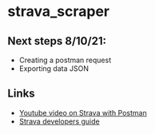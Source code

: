 # strava_scraper

## Next steps 8/10/21:
 - Creating a postman request
 - Exporting data JSON

## Links

- [Youtube video on Strava with Postman](https://www.youtube.com/watch?v=sgscChKfGyg&list=WL&index=17&t=246s&ab_channel=franchyze923)
- [Strava developers guide](https://developers.strava.com/)
